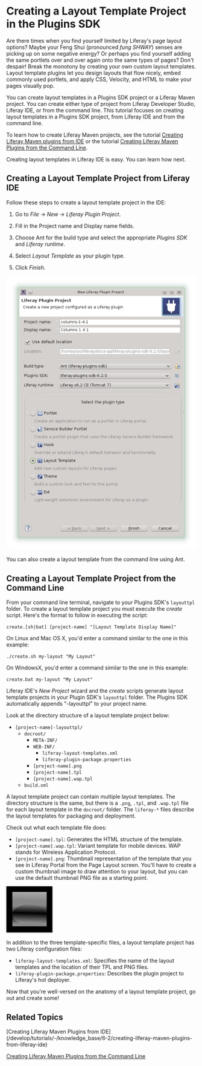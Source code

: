 # Creating a Layout Template Project in the Plugins SDK [](id=creating-a-layout-template-project-in-the-plugins-sdk)

Are there times when you find yourself limited by Liferay's page layout options?
Maybe your Feng Shui (pronounced *fung SHWAY*) senses are picking up on some
negative energy? Or perhaps you find yourself adding the same portlets over and
over again onto the same types of pages? Don't despair! Break the monotony by
creating your own custom layout templates. Layout template plugins let you
design layouts that flow nicely, embed commonly used portlets, and apply CSS,
Velocity, and HTML to make your pages visually pop. 

You can create layout templates in a Plugins SDK project or a Liferay Maven
project. You can create either type of project from Liferay Developer Studio,
Liferay IDE, or from the command line. This tutorial focuses on creating layout
templates in a Plugins SDK project, from Liferay IDE and from the command line. 

To learn how to create Liferay Maven projects, see the tutorial 
[Creating Liferay Maven plugins from IDE](/develop/tutorials/-/knowledge_base/6-2/creating-liferay-maven-plugins-from-liferay-ide) 
or the tutorial
[Creating Liferay Maven Plugins from the Command Line](/develop/tutorials/-/knowledge_base/6-2/creating-liferay-maven-plugins-from-the-command-lin). 

Creating layout templates in Liferay IDE is easy. You can learn how next. 

## Creating a Layout Template Project from Liferay IDE [](id=creating-a-layout-template-project-from-liferay-ide)

Follow these steps to create a layout template project in the IDE:

1.  Go to *File* &rarr; *New* &rarr; *Liferay Plugin Project*. 

2.  Fill in the Project name and Display name fields.
 
3.  Choose Ant for the build type and select the appropriate *Plugins SDK* and 
	*Liferay runtime*. 

4.  Select *Layout Template* as your plugin type. 

5.  Click *Finish*.

![Figure 1: Creating a new layout template project is easy with Liferay IDE.](../../images/layout-template-new-project.png)

You can also create a layout template from the command line using Ant.

## Creating a Layout Template Project from the Command Line [](id=creating-a-layout-template-project-from-the-command-line)

From your command line terminal, navigate to your Plugins SDK's `layouttpl`
folder. To create a layout template project you must execute the *create* 
script. Here's the format to follow in executing the script: 

    create.[sh|bat] [project-name] "[Layout Template Display Name]"

On Linux and Mac OS X, you'd enter a command similar to the one in this example:

    ./create.sh my-layout "My Layout"

On WindowsX, you'd enter a command similar to the one in this example:

    create.bat my-layout "My Layout"

Liferay IDE's *New Project* wizard and the *create* scripts generate layout
template projects in your Plugin SDK's `layouttpl` folder. The Plugins SDK
automatically appends "-layouttpl" to your project name. 

Look at the directory structure of a layout template project below:

- `[project-name]-layouttpl/`
	- `docroot/`
		- `META-INF/`
		- `WEB-INF/`
			- `liferay-layout-templates.xml`
			- `liferay-plugin-package.properties`
		- `[project-name].png`
		- `[project-name].tpl`
		- `[project-name].wap.tpl`
	- `build.xml`

A layout template project can contain multiple layout templates. The directory
structure is the same, but there is a `.png`, `.tpl`, and `.wap.tpl` file for
each layout template in the `docroot/` folder. The `liferay-*` files describe
the layout templates for packaging and deployment. 

Check out what each template file does: 

- `[project-name].tpl`: Generates the HTML structure of the template. 
- `[project-name].wap.tpl`: Variant template for mobile devices. WAP stands for
  Wireless Application Protocol. 
- `[project-name].png`: Thumbnail representation of the template that you see in
  Liferay Portal from the Page Layout screen. You'll have to create a custom
  thumbnail image to draw attention to your layout, but you can use the default
  thumbnail PNG file as a starting point.

![Figure 2: This is an example of a default layout template thumbnail.](../../images/blank_columns.png)

In addition to the three template-specific files, a layout template project has
two Liferay configuration files:

- `liferay-layout-templates.xml`: Specifies the name of the layout templates and
  the location of their TPL and PNG files. 
- `liferay-plugin-package.properties`: Describes the plugin project to Liferay's
  hot deployer. 

Now that you're well-versed on the anatomy of a layout template project, go out
and create some!

## Related Topics [](id=related-topics)

[Creating Liferay Maven Plugins from IDE] (/develop/tutorials/-/knowledge_base/6-2/creating-liferay-maven-plugins-from-liferay-ide)

[Creating Liferay Maven Plugins from the Command Line](/develop/tutorials/-/knowledge_base/6-2/creating-liferay-maven-plugins-from-the-command-lin)

